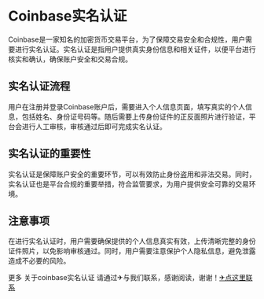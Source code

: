 # Coinbase实名认证

Coinbase是一家知名的加密货币交易平台，为了保障交易安全和合规性，用户需要进行实名认证。实名认证是指用户提供真实身份信息和相关证件，以便平台进行核实和确认，确保账户安全和交易合规。

## 实名认证流程

用户在注册并登录Coinbase账户后，需要进入个人信息页面，填写真实的个人信息，包括姓名、身份证号码等。随后需要上传身份证件的正反面照片进行验证，平台会进行人工审核，审核通过后即可完成实名认证。

## 实名认证的重要性

实名认证是保障账户安全的重要环节，可以有效防止身份盗用和非法交易。同时，实名认证也是平台合规的重要举措，符合监管要求，为用户提供安全可靠的交易环境。

## 注意事项

在进行实名认证时，用户需要确保提供的个人信息真实有效，上传清晰完整的身份证件照片，以免影响审核通过。同时，用户需要注意保护个人隐私信息，避免泄露造成不必要的风险。

更多 关于coinbase实名认证 请通过✈与我们联系，感谢阅读，谢谢！[✈点这里联系](https://b.k02.cc)